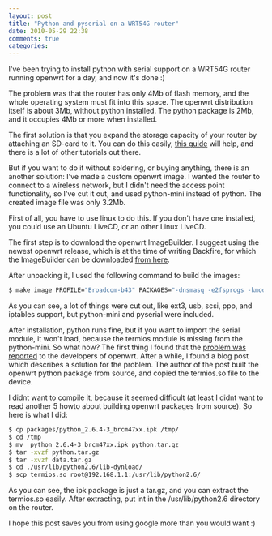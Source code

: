```yaml
---
layout: post
title: "Python and pyserial on a WRT54G router"
date: 2010-05-29 22:38
comments: true
categories: 
---
```


<!-- more -->

I've been trying to install python with serial support on a WRT54G router running openwrt for a day, and now it's done :)

The problem was that the router has only 4Mb of flash memory, and the whole operating system must fit into this space. The openwrt distribution itself is about 3Mb, without python installed. The python package is 2Mb, and it occupies 4Mb or more when installed.

The first solution is that you expand the storage capacity of your router by attaching an SD-card to it. You can do this easily, [this guide](http://www.yourwarrantyisvoid.com/2009/09/09/add-an-sd-card-slot-to-a-wrt54g-v2/) will help, and there is a lot of other tutorials out there.

But if you want to do it without soldering, or buying anything, there is an another solution: I've made a custom openwrt image. I wanted the router to connect to a  wireless network, but I didn't need the access point functionality, so I've cut it out, and used python-mini instead of python. The created image file was only 3.2Mb.

First of all, you have to use linux to do this. If you don't have one installed, you could use an Ubuntu LiveCD, or an other Linux LiveCD.

The first step is to download the openwrt ImageBuilder. I suggest using the newest openwrt release, which is at the time of writing Backfire, for which the ImageBuilder can be downloaded [from here](http://wiki.openwrt.org/doc/howto/obtain.firmware.generate).

After unpacking it, I used the following command to build the images:

```bash
$ make image PROFILE="Broadcom-b43" PACKAGES="-dnsmasq -e2fsprogs -kmod-fs-ext3 -kmod-ppp -kmod-pppoe -kmod-scsi-core -kmod-usb-core -kmod-usb-ohci -kmod-usb-storage -kmod-usb2 -ppp -ppp-mod-pppoe -iptables -iptables-mod-conntrack -iptables-mod-nat -kmod-ipt-conntrack -kmod-ipt-core -kmod-ipt-nat -kmod-ipt-nathelper -firewall -mtd -nvram python-mini pyserial"
```

As you can see, a lot of things were cut out, like ext3, usb, scsi, ppp, and iptables support, but python-mini and pyserial were included.

After installation, python runs fine, but if you want to import the serial module, it won't load, because the termios module is missing from the python-mini. So what now? The first thing I found that the [problem was reported](https://dev.openwrt.org/ticket/6897) to the developers of openwrt. After a while, I found a blog post which describes a solution for the problem. The author of the post built the openwrt python package from source, and copied the termios.so file to the device.

I didnt want to compile it, because it seemed difficult (at least I didnt want to read another 5 howto about building openwrt packages from source). So here is what I did:

```bash
$ cp packages/python_2.6.4-3_brcm47xx.ipk /tmp/
$ cd /tmp
$ mv  python_2.6.4-3_brcm47xx.ipk python.tar.gz
$ tar -xvzf python.tar.gz
$ tar -xvzf data.tar.gz
$ cd ./usr/lib/python2.6/lib-dynload/
$ scp termios.so root@192.168.1.1:/usr/lib/python2.6/
```

As you can see, the ipk package is just a tar.gz, and you can extract the termios.so easily. After extracting, put int in the /usr/lib/python2.6 directory on the router.

I hope this post saves you from using google more than you would want :)

